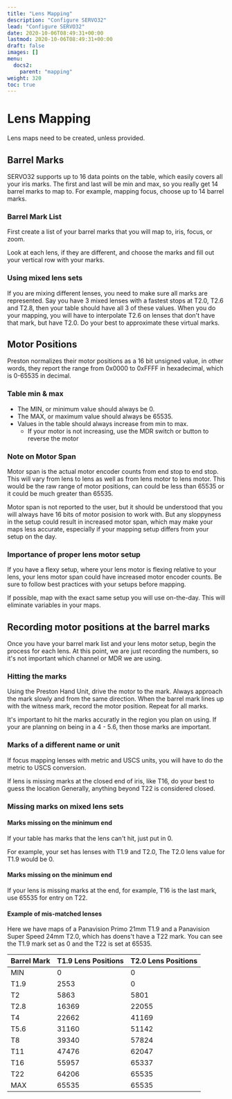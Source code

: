 ```yaml
---
title: "Lens Mapping"
description: "Configure SERVO32"
lead: "Configure SERVO32"
date: 2020-10-06T08:49:31+00:00
lastmod: 2020-10-06T08:49:31+00:00
draft: false
images: []
menu:
  docs2:
    parent: "mapping"
weight: 320
toc: true
---
```


# Lens Mapping
Lens maps need to be created, unless provided.

## Barrel Marks
SERVO32 supports up to 16 data points on the table, which easily covers all your iris marks. The first and last will be min and max, so you really get 14 barrel marks to map to. For example, mapping focus, choose up to 14 barrel marks.

### Barrel Mark List
First create a list of your barrel marks that you will map to, iris, focus, or zoom.

Look at each lens, if they are different, and choose the marks and fill out your vertical row with your marks.

### Using mixed lens sets
If you are mixing different lenses, you need to make sure all marks are represented. Say you have 3 mixed lenses with a fastest stops at T2.0, T2.6 and T2.8, then your table should have all 3 of these values. When you do your mapping, you will have to interpolate T2.6 on lenses that don't have that mark, but have T2.0. Do your best to approximate these virtual marks.

## Motor Positions
Preston normalizes their motor positions as a 16 bit unsigned value, in other words, they report the range from 0x0000 to 0xFFFF in hexadecimal, which is 0-65535 in decimal.

### Table min & max
- The MIN, or minimum value should always be 0.
- The MAX, or maximum value should always be 65535.
- Values in the table should always increase from min to max.
  - If your motor is not increasing, use the MDR switch or button to reverse the motor

### Note on Motor Span
Motor span is the actual motor encoder counts from end stop to end stop. This will vary from lens to lens as well as from lens motor to lens motor. This would be the raw range of motor positions, can could be less than 65535 or it could be much greater than 65535.

Motor span is not reported to the user, but it should be understood that you will always have 16 bits of motor posision to work with. But any sloppyness in the setup could result in increased motor span, which may make your maps less accurate, especially if your mapping setup differs from your setup on the day.

### Importance of proper lens motor setup
If you have a flexy setup, where your lens motor is flexing relative to your lens, your lens motor span could have increased motor encoder counts. Be sure to follow best practices with your setups before mapping.

If possible, map with the exact same setup you will use on-the-day. This will eliminate variables in your maps.

## Recording motor positions at the barrel marks
Once you have your barrel mark list and your lens motor setup, begin the process for each lens. At this point, we are just recording the numbers, so it's not important which channel or MDR we are using.

### Hitting the marks
Using the Preston Hand Unit, drive the motor to the mark. Always approach the mark slowly and from the same direction. When the barrel mark lines up with the witness mark, record the motor position. Repeat for all marks.

It's important to hit the marks accuratly in the region you plan on using. If your are planning on being in a 4 - 5.6, then those marks are important.

### Marks of a different name or unit
If focus mapping lenses with metric and USCS units, you will have to do the metric to USCS conversion.

If lens is missing marks at the closed end of iris, like T16, do your best to guess the location Generally, anything beyond T22 is considered closed.

### Missing marks on mixed lens sets

#### Marks missing on the minimum end
If your table has marks that the lens can't hit, just put in 0.

For example, your set has lenses with T1.9 and T2.0, The T2.0 lens value for T1.9 would be 0.

#### Marks missing on the minimum end
If your lens is missing marks at the end, for example, T16 is the last mark, use 65535 for entry on T22.

#### Example of mis-matched lenses
Here we have maps of a Panavision Primo 21mm T1.9 and a Panavision Super Speed 24mm T2.0, which has doens't have a T22 mark. You can see the T1.9 mark set as 0 and the T22 is set at 65535.

| Barrel Mark | T1.9 Lens Positions | T2.0 Lens Positions |
| ----------- | ------------------- | ------------------- |
| MIN  | 0 | 0 |
| T1.9 | 2553 | 0 |
| T2 | 5863 | 5801 |
| T2.8 | 16369 | 22055 |
| T4 | 22662 | 41169 |
| T5.6 | 31160 | 51142 |
| T8 | 39340 | 57824 |
| T11 | 47476 | 62047 |
| T16 | 55957 | 65337 |
| T22 | 64206 | 65535 |
| MAX | 65535 | 65535 |

